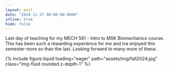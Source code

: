 ```yaml
---
layout: post
date: "2024-11-27 08:00:00-0000"
inline: true
hide: false
---
```


Last day of teaching for my MECH 561 - Intro to MSK Biomechanics course. This has been such a rewarding experience for me and Ive enjoyed this semester more so than the last. Looking forward to many more of these.
    <div class="col-sm mt-3 mt-md-0">
        {% include figure.liquid loading="eager" path="assets/img/fall2024.jpg" class="img-fluid rounded z-depth-1" %}
    </div>